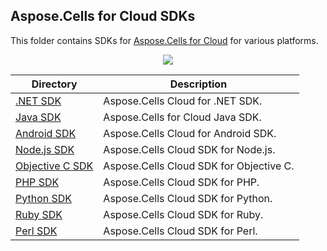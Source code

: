 
## Aspose.Cells for Cloud SDKs
This folder contains SDKs for [Aspose.Cells for Cloud](http://www.aspose.com/cloud/excel-api.aspx) for various platforms.

<p align="center">
  <a title="Download ZIP" href="https://github.com/asposecells/Aspose_Cells_Cloud/archive/master.zip">
     <img src="http://i.imgur.com/hwNhrGZ.png" />
  </a>
</p>

Directory | Description
--------- | -----------
[.NET SDK](Aspose.Cells-Cloud-SDK-For-.NET)  |  Aspose.Cells Cloud for .NET SDK.
[Java SDK](Aspose.Cells-Cloud-SDK-for-Java)  |  Aspose.Cells for Cloud Java SDK.
[Android SDK](Aspose.Cells-Cloud-SDK-for-Android) | Aspose.Cells Cloud for Android SDK.
[Node.js SDK](Aspose.Cells-Cloud-SDK-for-NodeJS) | Aspose.Cells Cloud SDK for Node.js.
[Objective C SDK](Aspose.Cells-Cloud-SDK-For-Objective-C) | Aspose.Cells Cloud SDK for Objective C.
[PHP SDK](Aspose.Cells-Cloud-SDK-For-PHP)  | Aspose.Cells Cloud SDK for PHP.
[Python SDK](Aspose.Cells-Cloud-SDK-For-Python) | Aspose.Cells Cloud SDK for Python.
[Ruby SDK](Aspose.Cells-Cloud-SDK-For-Ruby) | Aspose.Cells Cloud SDK for Ruby.
[Perl SDK](Aspose.Cells-Cloud-SDK-for-Perl) | Aspose.Cells Cloud SDK for Perl.